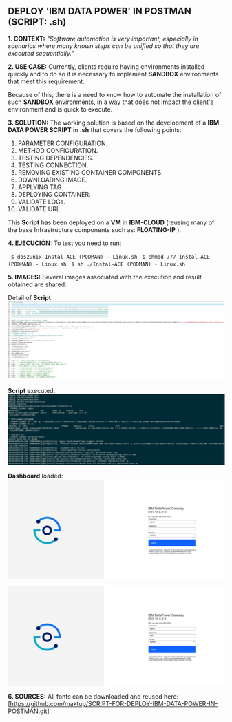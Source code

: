 ## **DEPLOY 'IBM DATA POWER' IN POSTMAN (SCRIPT: .sh)**

**1. CONTEXT:**
*"Software automation is very important, especially in scenarios where many known steps can be unified so that they are executed sequentially."*
<p> </p>
<p> </p>

**2. USE CASE:**
Currently, clients require having environments installed quickly and to do so it is necessary to implement **SANDBOX** environments that meet this requirement.

Because of this, there is a need to know how to automate the installation of such **SANDBOX** environments, in a way that does not impact the client's environment and is quick to execute. 
<p> </p>
<p> </p>

**3. SOLUTION:**
The working solution is based on the development of a **IBM DATA POWER**  **SCRIPT** in **.sh** that covers the following points: 

1. PARAMETER CONFIGURATION.
2. METHOD CONFIGURATION.
3. TESTING DEPENDENCIES.
4. TESTING CONNECTION.
5. REMOVING EXISTING CONTAINER COMPONENTS.
6. DOWNLOADING IMAGE.
7. APPLYING TAG.
8. DEPLOYING CONTAINER.
9. VALIDATE LOGs.
10. VALIDATE URL.

This **Script** has been deployed on a **VM** in **IBM-CLOUD** (reusing many of the base Infrastructure components such as: **FLOATING-IP** ).  
<p> </p>
<p> </p>

**4. EJECUCIÓN:**
To test you need to run:

` $ dos2unix Instal-ACE (PODMAN) - Linux.sh`
` $ chmod 777 Instal-ACE (PODMAN) - Linux.sh`
` $ sh ./Instal-ACE (PODMAN) - Linux.sh`
<p> </p>
<p> </p>

**5. IMAGES:**
Several images associated with the execution and result obtained are shared:

Detail of **Script**:
![alt text](https://github.com/maktup/SCRIPT-FOR-DEPLOY-IBM-DATA-POWER-IN-POSTMAN/blob/main/images/1.jpg?raw=true)
<p> </p>
<p> </p>
 
**Script** executed:
![alt text](https://github.com/maktup/SCRIPT-FOR-DEPLOY-IBM-DATA-POWER-IN-POSTMAN/blob/main/images/2.jpg?raw=true)
<p> </p>
<p> </p>
 
**Dashboard** loaded:
![alt text](https://github.com/maktup/SCRIPT-FOR-DEPLOY-IBM-DATA-POWER-IN-POSTMAN/blob/main/images/3.jpg?raw=true)

![alt text](https://github.com/maktup/SCRIPT-FOR-DEPLOY-IBM-DATA-POWER-IN-POSTMAN/blob/main/images/3.jpg?raw=true)
<p> </p>
<p> </p>

**6. SOURCES:**
All fonts can be downloaded and reused here: [https://github.com/maktup/SCRIPT-FOR-DEPLOY-IBM-DATA-POWER-IN-POSTMAN.git]
